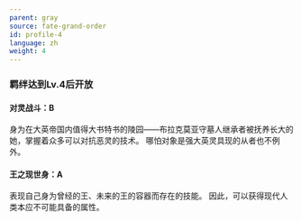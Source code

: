 ```yaml
---
parent: gray
source: fate-grand-order
id: profile-4
language: zh
weight: 4
---
```


### 羁绊达到Lv.4后开放

#### 对灵战斗：B

身为在大英帝国内值得大书特书的陵园――布拉克莫亚守墓人继承者被抚养长大的她，掌握着众多可以对抗恶灵的技术。
哪怕对象是强大英灵具现的从者也不例外。

#### 王之现世身：A

表现自己身为曾经的王、未来的王的容器而存在的技能。
因此，可以获得现代人类本应不可能具备的属性。
